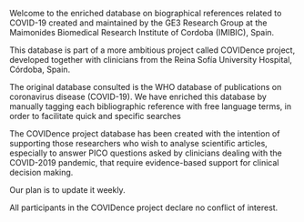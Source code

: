 Welcome to the enriched database on biographical references related to COVID-19 created and maintained by the GE3 Research Group at the Maimonides Biomedical Research Institute of Cordoba (IMIBIC), Spain.

This database is part of a more ambitious project called COVIDence project, developed together with clinicians from the Reina Sofía University Hospital, Córdoba, Spain.

The original database consulted is the WHO database of publications on coronavirus disease (COVID-19). We have enriched this database by manually tagging each bibliographic reference with free language terms, in order to facilitate quick and specific searches

The COVIDence project database has been created with the intention of supporting those researchers who wish to analyse scientific articles, especially to answer PICO questions asked by clinicians dealing with the COVID-2019 pandemic, that require evidence-based support for clinical decision making.

Our plan is to update it weekly.

All participants in the COVIDence project declare no conflict of interest.
